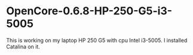 # OpenCore-0.6.8-HP-250-G5-i3-5005
 This is working on my laptop HP 250 G5 with cpu Intel i3-5005. I installed Catalina on it.
